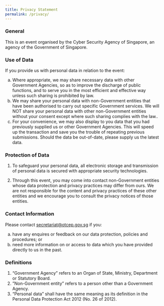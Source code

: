 ```yaml
---
title: Privacy Statement
permalink: /privacy/
---
```

### General
<p>This is an event organised by the Cyber Security Agency of Singapore, an agency of the Government of Singapore.</p>

### Use of Data
<p>If you provide us with personal data in relation to the event:</p>
<ol>
<li type="a">Where appropriate, we may share necessary data with other Government Agencies, so as to improve the discharge of public functions, and to serve you in the most efficient and effective way unless such sharing is prohibited by law.</li>
<li type="a"> We may share your personal data with non-Government entities that have been authorised to carry out specific Government services. We will NOT share your personal data with other non-Government entities without your consent except where such sharing complies with the law..</li>
<li type="a">For your convenience, we may also display to you data that you had previously supplied us or other Government Agencies. This will speed up the transaction and save you the trouble of repeating previous submissions. Should the data be out-of-date, please supply us the latest data.</li>
</ol>

### Protection of Data
1. To safeguard your personal data, all electronic storage and transmission of personal data is secured with appropriate security technologies.

2.  Through this event, you may come into contact non-Government entities whose data protection and privacy practices may differ from ours. We are not responsible for the content and privacy practices of these other entities and we encourage you to consult the privacy notices of those entities.

### Contact Information
Please contact secretariat@otcep.gov.sg if you:
<ol>
<li type="a">have any enquires or feedback on our data protection, policies and procedures; or<br>
<li type="a">need more information on or access to data which you have provided directly to us in the past.
</ol>

### Definitions
1. “Government Agency” refers to an Organ of State, Ministry, Department or Statutory Board.<br>
2. ”Non-Government entity” refers to a person other than a Government Agency.<br>
3. “Personal data” shall have the same meaning as its definition in the Personal Data Protection Act 2012 (No. 26 of 2012).